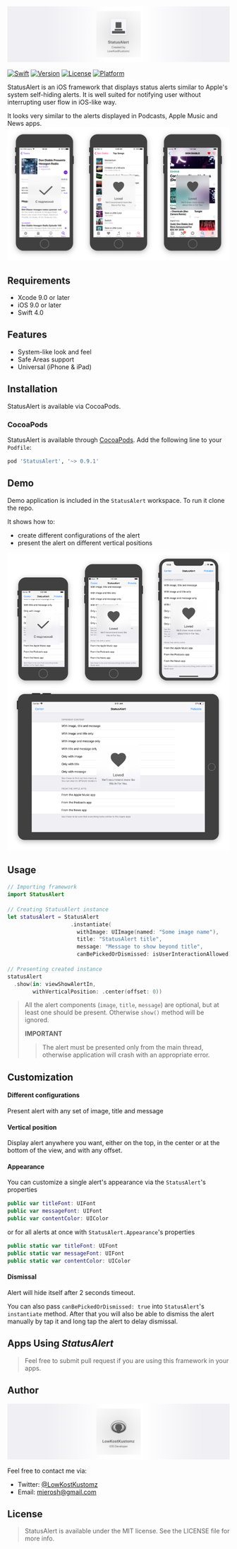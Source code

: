 ![Author StatusAlert](Assets/StatusAlertHeader.png)

[![Swift](https://img.shields.io/badge/Swift-4.0-orange.svg?style=flat)]()
[![Version](https://img.shields.io/cocoapods/v/StatusAlert.svg?style=flat)](http://cocoapods.org/pods/StatusAlert)
[![License](https://img.shields.io/cocoapods/l/StatusAlert.svg?style=flat)](http://cocoapods.org/pods/StatusAlert)
[![Platform](https://img.shields.io/cocoapods/p/StatusAlert.svg?style=flat)](http://cocoapods.org/pods/StatusAlert)

StatusAlert is an iOS framework that displays status alerts similar to Apple's system self-hiding alerts. It is well suited for notifying user without interrupting user flow in iOS-like way.

It looks very similar to the alerts displayed in Podcasts, Apple Music and News apps.
![Author StatusAlert](Assets/iPhonesWithSystemAlerts.png)
## Requirements

* Xcode 9.0 or later
* iOS 9.0 or later
* Swift 4.0

## Features

* System-like look and feel
* Safe Areas support
* Universal (iPhone & iPad)

## Installation

StatusAlert is available via CocoaPods.

### CocoaPods

StatusAlert is available through [CocoaPods](http://cocoapods.org). Add the following line to your `Podfile`:

```ruby
pod 'StatusAlert', '~> 0.9.1'
```

## Demo

Demo application is included in the `StatusAlert` workspace. To run it clone the repo.

It shows how to:

* create different configurations of the alert
* present the alert on different vertical positions

![Author StatusAlert](Assets/iPhonesWithStatusAlert.png)
## Usage

```swift
// Importing framework
import StatusAlert

// Creating StatusAlert instance
let statusAlert = StatusAlert
                    .instantiate(
                      withImage: UIImage(named: "Some image name"),
                      title: "StatusAlert title",
                      message: "Message to show beyond title",
                      canBePickedOrDismissed: isUserInteractionAllowed)

// Presenting created instance
statusAlert
  .show(in: viewShowAlertIn,
        withVerticalPosition: .center(offset: 0))
```
> All the alert components (`image`, `title`, `message`) are optional, but at least one should be present. Otherwise `show()` method will be ignored.
>
> **IMPORTANT**
>  > The alert must be presented only from the main thread, otherwise application will crash with an appropriate error.

## Customization

#### Different configurations

Present alert with any set of image, title and message

#### Vertical position

Display alert anywhere you want, either on the top, in the center or at the bottom of the view, and with any offset.

#### Appearance

You can customize a single alert's appearance via the `StatusAlert`'s properties

```swift
public var titleFont: UIFont
public var messageFont: UIFont
public var contentColor: UIColor
```
or for all alerts at once with `StatusAlert.Appearance`'s properties

```swift
public static var titleFont: UIFont
public static var messageFont: UIFont
public static var contentColor: UIColor
```

#### Dismissal

Alert will hide itself after 2 seconds timeout.

You can also pass `canBePickedOrDismissed: true` into `StatusAlert`'s `instantiate` method. After that you will also be able to dismiss the alert manually by tap it and long tap the alert to delay dismissal.

## Apps Using _StatusAlert_

> Feel free to submit pull request if you are using this framework in your apps.

## Author
![Author StatusAlert](Assets/StatusAlertAuthor.png)

<!--****Yegor Miroshnichenko****-->

Feel free to contact me via:

* Twitter: 	[@LowKostKustomz](https://twitter.com/LowKostKustomz)
* Email:	[mierosh@gmail.com](mierosh@gmail.com)

## License

> StatusAlert is available under the MIT license. See the LICENSE file for more info.
